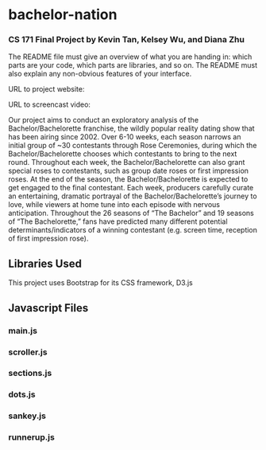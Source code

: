 # bachelor-nation
### CS 171 Final Project by Kevin Tan, Kelsey Wu, and Diana Zhu

The README file must give an overview of what you are handing in: which parts are your code, which parts are libraries, 
and so on. The README must also explain any non-obvious features of your interface.

URL to project website:

URL to screencast video:

Our project aims to conduct an exploratory analysis of the Bachelor/Bachelorette franchise, the wildly popular reality dating show that has been airing since 2002. Over 6-10 weeks, each season narrows an initial group of ~30 contestants through Rose Ceremonies, during which the Bachelor/Bachelorette chooses which contestants to bring to the next round. Throughout each week, the Bachelor/Bachelorette can also grant special roses to contestants, such as group date roses or first impression roses. At the end of the season, the Bachelor/Bachelorette is expected to get engaged to the final contestant. Each week, producers carefully curate an entertaining, dramatic portrayal of the Bachelor/Bachelorette’s journey to love, while viewers at home tune into each episode with nervous anticipation. Throughout the 26 seasons of “The Bachelor” and 19 seasons of “The Bachelorette,” fans have predicted many different potential determinants/indicators of a winning contestant (e.g. screen time, reception of first impression rose).

## Libraries Used 
This project uses Bootstrap for its CSS framework, D3.js 

## Javascript Files 

### main.js

### scroller.js

### sections.js 

### dots.js

### sankey.js

### runnerup.js
